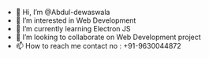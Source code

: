 - 👋 Hi, I’m @Abdul-dewaswala
- 👀 I’m interested in Web Development
- 🌱 I’m currently learning Electron JS
- 💞️ I’m looking to collaborate on Web Development project
- 📫 How to reach me contact no : +91-9630044872

<!---
Abdul-dewaswala/Abdul-dewaswala is a ✨ special ✨ repository because its `README.md` (this file) appears on your GitHub profile.
You can click the Preview link to take a look at your changes.
--->
